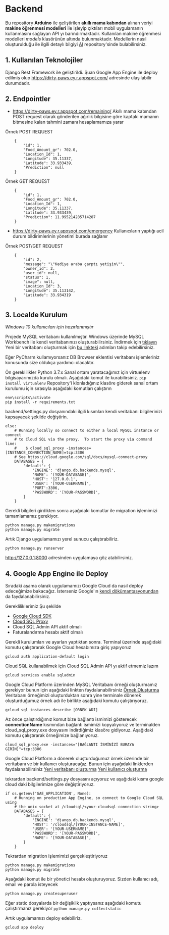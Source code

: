 # Backend

Bu repository **Arduino** ile geliştirilen **akıllı mama kabından** alınan veriyi **makine öğrenmesi modelleri** ile işleyip çıktıları mobil uygulamanın kullanmasını sağlayan API yı barındırmaktadır. Kullanılan makine öğrenmesi modelleri *models* klasörünün altında bulunmaktadır. Modellerin nasıl oluşturulduğu ile ilgili detaylı bilgiyi [AI](https://github.com/Dirty-Paws/AI) repository'sinde bulabilirsiniz.

## 1. Kullanılan Teknolojiler

Django Rest Framework ile geliştirildi. Şuan Google App Engine ile deploy edilmiş olup https://dirty-paws.ey.r.appspot.com/ adresinde ulaşılabilir durumdadır.

## 2. Endpointler

- https://dirty-paws.ey.r.appspot.com/remaining/ 
Akıllı mama kabından POST request olarak gönderilen ağırlık bilgisine göre kaptaki mamanın bitmesine kalan tahmini zamanı hesaplamamıza yarar

Örnek POST REQUEST
```
    {
        "id": 1,
        "Food_Amount_gr": 702.0,
        "Location_Id": 1,
        "Longitude": 35.11337,
        "Latitude": 33.933439,
        "Prediction": null
    }
```

Örnek GET REQUEST
```
    {
        "id": 1,
        "Food_Amount_gr": 702.0,
        "Location_Id": 1,
        "Longitude": 35.11337,
        "Latitude": 33.933439,
        "Prediction": 11.995214285714287
    }
```


- https://dirty-paws.ey.r.appspot.com/emergency Kullanıcıların yaptığı acil durum bildirimlerinin yönetimi burada sağlanır

Örnek POST/GET REQUEST
```
    {
        "id": 2,
        "message": "\"Kediye araba çarptı yetişin\"",
        "owner_id": 2,
        "user_id": null,
        "status": 1,
        "image": null,
        "Location_Id": 3,
        "Longitude": 35.113142,
        "Latitude": 33.934319
    }
```

## 3. Localde Kurulum

*Windows 10 kullanıcıları için hazırlanmıştır*

Projede MySQL veritabanı kullanılmıştır. Windows üzerinde MySQL Workbench ile kendi veritabanınızı oluşturabilirsiniz. İndirmek için [tıklayın](https://dev.mysql.com/downloads/workbench/) Yeni bir veritabanı oluşturmak için [bu linkteki](https://www.quackit.com/mysql/workbench/create_a_database.cfm) adımları takip edebilirsiniz. 

Eğer PyCharm kullamıyorsanız DB Browser eklentisi veritabanı işlemleriniz konusunda size oldukça yardımcı olacaktır.

Ön gereklilikler Python 3.7.x
Sanal ortam yaratacağımız için virtuelenv bilgisayarımızda kurulu olmalı. Aşağıdaki komut ile kurabilirsiniz.
```pip install virtualenv```
Repository'i klonladığınız klasöre giderek sanal ortam kurulumu için sırasıyla aşağıdaki komutları çalıştırın
```virtualenv env
env\scripts\activate
pip install -r requirements.txt
```
backend/settings.py dosyanındaki ilgili kısımları kendi veritabanı bilgilerinizi kapsayacak şekilde değiştirin.
```
else:
    # Running locally so connect to either a local MySQL instance or connect
    # to Cloud SQL via the proxy.  To start the proxy via command line:
    #    $ cloud_sql_proxy -instances=[INSTANCE_CONNECTION_NAME]=tcp:3306
    # See https://cloud.google.com/sql/docs/mysql-connect-proxy
    DATABASES = {
        'default': {
            'ENGINE': 'django.db.backends.mysql',
            'NAME': '[YOUR-DATABASE]',
            'HOST': '127.0.0.1',
            'USER': '[YOUR-USERNAME]',
            'PORT':3306,
            'PASSWORD': '[YOUR-PASSWORD]',
        }
    }
```

Gerekli bilgileri girdikten sonra aşağıdaki komutlar ile migration işlemimizi tamamlamamız gerekiyor.
```
python manage.py makemigrations
python manage.py migrate
```

Artık Django uygulamamızı yerel sunucu çalıştırabiliriz.
```
python manage.py runserver
```

http://127.0.0.1:8000 adresinden uygulamaya göz atabilirsiniz.

## 4. Google App Engine ile Deploy

Sıradaki aşama olarak uygulamamızı Google Cloud da nasıl deploy edeceğimize bakacağız. İsterseniz Google'ın [kendi dökümantasyonundan](https://cloud.google.com/python/django/appengine) da faydalanabilirsiniz.

Gerekliliklerimiz Şu şekilde
- [Google Cloud SDK](https://cloud.google.com/sdk/docs/install)
- [Cloud SQL Proxy](https://dl.google.com/cloudsql/cloud_sql_proxy_x64.exe)
- Cloud SQL Admin API aktif olmalı
- Faturalandırma hesabı aktif olmalı


Gerekli kurulumları ve ayarları yaptıktan sonra. Terminal üzerinde aşağıdaki komutu çalıştırarak Google Cloud hesabımıza giriş yapıyoruz
```
gcloud auth application-default login
```
Cloud SQL kullanabilmek için Cloud SQL Admin API yı aktif etmemiz lazım
```
gcloud services enable sqladmin
```
Google Cloud Platform üzerinden MySQL Veritabanı örneği oluşturmamız gerekiyor bunun için aşağıdaki linkten faydalanabilirsiniz
[Örnek Oluşturma](https://cloud.google.com/sql/docs/mysql/create-instance)
Veritabanı örneğimizi oluşturduktan sonra yine terminale dönerek oluşturduğumuz örnek adı ile birlikte aşağıdaki komutu çalıştırıyoruz.
```
gcloud sql instances describe [ÖRNEK ADI]
```
Az önce çalıştırdığımız komut bize bağlantı ismimizi gösterecek **connectionName** kısmından bağlantı ismimizi kopyalıyoruz ve terminalden cloud_sql_proxy.exe dosyasını indirdiğimiz klasöre gidiyoruz. Aşağıdaki komutu çalıştırarak örneğimize bağlanıyoruz.
```
cloud_sql_proxy.exe -instances="[BAĞLANTI İSMİNİZİ BURAYA GİRİN]"=tcp:3306
```
Google Cloud Platform a dönerek oluşturduğumuz örnek üzerinde bir veritabanı ve bir kullanıcı oluşturacağız. Bunun için aşağıdaki linklerden faydalanabilirsiniz
[Yeni veritabanı oluşturma](https://cloud.google.com/sql/docs/mysql/create-manage-databases#create)
[Yeni kullanıcı oluşturma](https://cloud.google.com/sql/docs/mysql/create-manage-users#creating)

tekrardan backend/settings.py dosyasını açıyoruz ve aşağıdaki kısmı google cloud daki bilgilerimize göre değiştiriyoruz.
```
if os.getenv('GAE_APPLICATION', None):
    # Running on production App Engine, so connect to Google Cloud SQL using
    # the unix socket at /cloudsql/<your-cloudsql-connection string>
    DATABASES = {
        'default': {
            'ENGINE': 'django.db.backends.mysql',
            'HOST': '/cloudsql/[YOUR-INSTANCE-NAME]',
            'USER': '[YOUR-USERNAME]',
            'PASSWORD': '[YOUR-PASSWORD]',
            'NAME': '[YOUR-DATABASE]',
        }
    }
```
Tekrardan migration işlemimizi gerçekleştiriyoruz
```
python manage.py makemigrations
python manage.py migrate
```
Aşağıdaki komut ile bir yönetici hesabı oluşturuyoruz. Sizden kullanıcı adı, email ve parola isteyecek
```
python manage.py createsuperuser
```

Eğer static dosyalarda bir değişiklik yaptıysanız aşağıdaki komutu çalıştırmanız gerekiyor
```python manage.py collectstatic```

Artık uygulamamızı deploy edebiliriz.

```gcloud app deploy```
